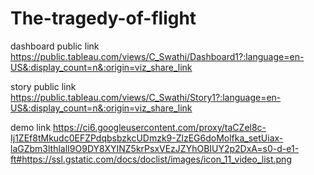 # The-tragedy-of-flight

dashboard public link https://public.tableau.com/views/C_Swathi/Dashboard1?:language=en-US&:display_count=n&:origin=viz_share_link

story public link https://public.tableau.com/views/C_Swathi/Story1?:language=en-US&:display_count=n&:origin=viz_share_link

demo link https://ci6.googleusercontent.com/proxy/taCZel8c-Ij1ZEf8tMkudc0EFZPdqbsbzkcUDmzk9-ZlzEG6doMolfka_setUiax-laGZbm3lthlalI9O9DY8XYINZ5krPsxVEzJZYhOBIUY2p2DxA=s0-d-e1-ft#https://ssl.gstatic.com/docs/doclist/images/icon_11_video_list.png
